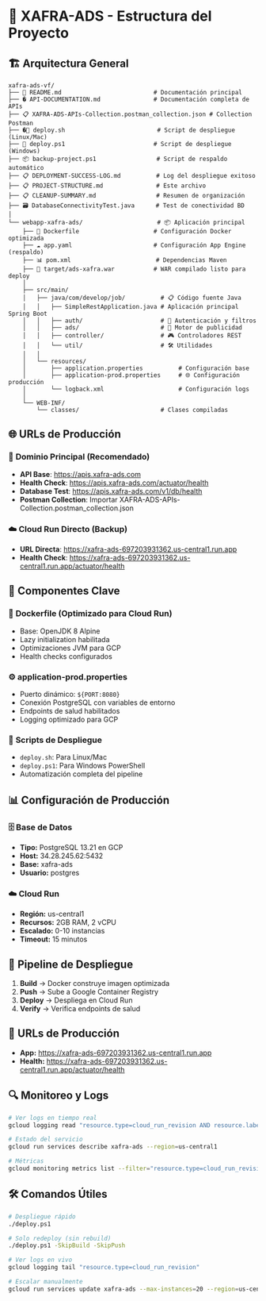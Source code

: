 # 📁 XAFRA-ADS - Estructura del Proyecto

## 🏗️ Arquitectura General

```
xafra-ads-vf/
├── 📄 README.md                          # Documentación principal
├── � API-DOCUMENTATION.md               # Documentación completa de APIs
├── 📋 XAFRA-ADS-APIs-Collection.postman_collection.json # Collection Postman
├── �🚀 deploy.sh                          # Script de despliegue (Linux/Mac)
├── 🚀 deploy.ps1                         # Script de despliegue (Windows)
├── 📦 backup-project.ps1                 # Script de respaldo automático
├── 📋 DEPLOYMENT-SUCCESS-LOG.md          # Log del despliegue exitoso
├── 📋 PROJECT-STRUCTURE.md               # Este archivo
├── 📋 CLEANUP-SUMMARY.md                 # Resumen de organización
├── 🗃️ DatabaseConnectivityTest.java      # Test de conectividad BD
│
└── webapp-xafra-ads/                     # 📦 Aplicación principal
    ├── 🐳 Dockerfile                     # Configuración Docker optimizada
    ├── ☁️ app.yaml                       # Configuración App Engine (respaldo)
    ├── 📊 pom.xml                        # Dependencias Maven
    ├── 🎯 target/ads-xafra.war           # WAR compilado listo para deploy
    │
    ├── src/main/
    │   ├── java/com/develop/job/          # 📋 Código fuente Java
    │   │   ├── SimpleRestApplication.java # Aplicación principal Spring Boot
    │   │   ├── auth/                      # 🔐 Autenticación y filtros
    │   │   ├── ads/                       # 📢 Motor de publicidad
    │   │   ├── controller/                # 🎮 Controladores REST
    │   │   └── util/                      # 🛠️ Utilidades
    │   │
    │   └── resources/
    │       ├── application.properties          # Configuración base
    │       ├── application-prod.properties     # 🌐 Configuración producción
    │       └── logback.xml                     # Configuración logs
    │
    └── WEB-INF/
        └── classes/                       # Clases compiladas
```

## 🌐 **URLs de Producción**

### 🎯 **Dominio Principal (Recomendado)**
- **API Base**: https://apis.xafra-ads.com
- **Health Check**: https://apis.xafra-ads.com/actuator/health
- **Database Test**: https://apis.xafra-ads.com/v1/db/health
- **Postman Collection**: Importar XAFRA-ADS-APIs-Collection.postman_collection.json

### ☁️ **Cloud Run Directo (Backup)**
- **URL Directa**: https://xafra-ads-697203931362.us-central1.run.app
- **Health Check**: https://xafra-ads-697203931362.us-central1.run.app/actuator/health

## 🔧 Componentes Clave

### 🐳 **Dockerfile** (Optimizado para Cloud Run)
- Base: OpenJDK 8 Alpine
- Lazy initialization habilitada
- Optimizaciones JVM para GCP
- Health checks configurados

### ⚙️ **application-prod.properties**
- Puerto dinámico: `${PORT:8080}`
- Conexión PostgreSQL con variables de entorno
- Endpoints de salud habilitados
- Logging optimizado para GCP

### 🚀 **Scripts de Despliegue**
- `deploy.sh`: Para Linux/Mac
- `deploy.ps1`: Para Windows PowerShell
- Automatización completa del pipeline

## 📊 **Configuración de Producción**

### 🗄️ Base de Datos
- **Tipo:** PostgreSQL 13.21 en GCP
- **Host:** 34.28.245.62:5432
- **Base:** xafra-ads
- **Usuario:** postgres

### ☁️ Cloud Run
- **Región:** us-central1
- **Recursos:** 2GB RAM, 2 vCPU
- **Escalado:** 0-10 instancias
- **Timeout:** 15 minutos

## 🔄 **Pipeline de Despliegue**

1. **Build** → Docker construye imagen optimizada
2. **Push** → Sube a Google Container Registry
3. **Deploy** → Despliega en Cloud Run
4. **Verify** → Verifica endpoints de salud

## 🎯 **URLs de Producción**

- **App:** https://xafra-ads-697203931362.us-central1.run.app
- **Health:** https://xafra-ads-697203931362.us-central1.run.app/actuator/health

## 🔍 **Monitoreo y Logs**

```bash
# Ver logs en tiempo real
gcloud logging read "resource.type=cloud_run_revision AND resource.labels.service_name=xafra-ads" --limit=50

# Estado del servicio
gcloud run services describe xafra-ads --region=us-central1

# Métricas
gcloud monitoring metrics list --filter="resource.type=cloud_run_revision"
```

## 🛠️ **Comandos Útiles**

```bash
# Despliegue rápido
./deploy.ps1

# Solo redeploy (sin rebuild)
./deploy.ps1 -SkipBuild -SkipPush

# Ver logs en vivo
gcloud logging tail "resource.type=cloud_run_revision"

# Escalar manualmente
gcloud run services update xafra-ads --max-instances=20 --region=us-central1
```
